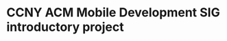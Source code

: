 CCNY ACM Mobile Development SIG introductory project
====================================================
